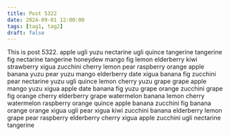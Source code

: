 ```yaml
---
title: Post 5322
date: 2024-09-01 12:00:00
tags: [tag1, tag2]
draft: false
---
```

This is post 5322.
apple
ugli
yuzu
nectarine
ugli
quince
tangerine
tangerine
fig
nectarine
tangerine
honeydew
mango
fig
lemon
elderberry
kiwi
strawberry
xigua
zucchini
cherry
lemon
pear
raspberry
orange
apple
banana
yuzu
pear
yuzu
mango
elderberry
date
xigua
banana
fig
zucchini
pear
nectarine
yuzu
ugli
quince
lemon
cherry
yuzu
grape
grape
apple
mango
yuzu
xigua
apple
date
banana
fig
yuzu
grape
orange
zucchini
grape
fig
orange
cherry
elderberry
grape
watermelon
banana
lemon
cherry
watermelon
raspberry
orange
quince
apple
banana
zucchini
fig
banana
orange
orange
xigua
ugli
pear
xigua
kiwi
zucchini
banana
elderberry
lemon
grape
pear
raspberry
elderberry
cherry
xigua
apple
zucchini
ugli
nectarine
tangerine
